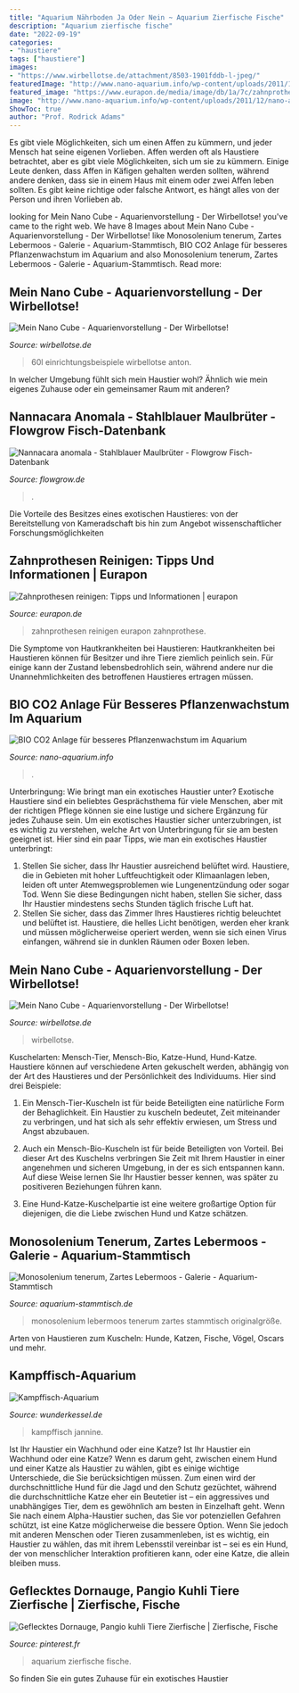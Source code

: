 ```yaml
---
title: "Aquarium Nährboden Ja Oder Nein ~ Aquarium Zierfische Fische"
description: "Aquarium zierfische fische"
date: "2022-09-19"
categories:
- "haustiere"
tags: ["haustiere"]
images:
- "https://www.wirbellotse.de/attachment/8503-1901fddb-l-jpeg/"
featuredImage: "http://www.nano-aquarium.info/wp-content/uploads/2011/12/nano-aquarium-zwerggarnelen.jpg"
featured_image: "https://www.eurapon.de/media/image/db/1a/7c/zahnprothese-header.jpg"
image: "http://www.nano-aquarium.info/wp-content/uploads/2011/12/nano-aquarium-zwerggarnelen.jpg"
ShowToc: true
author: "Prof. Rodrick Adams"
---
```



Es gibt viele Möglichkeiten, sich um einen Affen zu kümmern, und jeder Mensch hat seine eigenen Vorlieben.
Affen werden oft als Haustiere betrachtet, aber es gibt viele Möglichkeiten, sich um sie zu kümmern. Einige Leute denken, dass Affen in Käfigen gehalten werden sollten, während andere denken, dass sie in einem Haus mit einem oder zwei Affen leben sollten. Es gibt keine richtige oder falsche Antwort, es hängt alles von der Person und ihren Vorlieben ab.

	

		
looking for Mein Nano Cube - Aquarienvorstellung - Der Wirbellotse! you've came to the right web. We have 8 Images about Mein Nano Cube - Aquarienvorstellung - Der Wirbellotse! like Monosolenium tenerum, Zartes Lebermoos - Galerie - Aquarium-Stammtisch, BIO CO2 Anlage für besseres Pflanzenwachstum im Aquarium and also Monosolenium tenerum, Zartes Lebermoos - Galerie - Aquarium-Stammtisch. Read more:
		
    
## Mein Nano Cube - Aquarienvorstellung - Der Wirbellotse!

<img loading=lazy src="https://www.wirbellotse.de/attachment/8502-98c06302-l-jpeg/" onerror="this.onerror=null;this.src='https://tse3.mm.bing.net/th?id=OIP.p5rPTsiUZC-pubQqVowBqQHaJ4&amp;pid=15.1';" alt="Mein Nano Cube - Aquarienvorstellung - Der Wirbellotse!">

_Source: wirbellotse.de_

>60l einrichtungsbeispiele wirbellotse anton. 

	

In welcher Umgebung fühlt sich mein Haustier wohl? Ähnlich wie mein eigenes Zuhause oder ein gemeinsamer Raum mit anderen?

    
## Nannacara Anomala - Stahlblauer Maulbrüter - Flowgrow Fisch-Datenbank

<img loading=lazy src="https://www.flowgrow.de/db/images/fische/detail/nannacara-anomala-51234a3cc9280.jpg" onerror="this.onerror=null;this.src='https://tse3.mm.bing.net/th?id=OIP._UuRRdTNkbfSSLZGesioQwHaEs&amp;pid=15.1';" alt="Nannacara anomala - Stahlblauer Maulbrüter - Flowgrow Fisch-Datenbank">

_Source: flowgrow.de_

>. 

	

Die Vorteile des Besitzes eines exotischen Haustieres: von der Bereitstellung von Kameradschaft bis hin zum Angebot wissenschaftlicher Forschungsmöglichkeiten

    
## Zahnprothesen Reinigen: Tipps Und Informationen | Eurapon

<img loading=lazy src="https://www.eurapon.de/media/image/db/1a/7c/zahnprothese-header.jpg" onerror="this.onerror=null;this.src='https://tse4.mm.bing.net/th?id=OIP.PDRO4TIutRPVIe7Y2HVU4wHaCi&amp;pid=15.1';" alt="Zahnprothesen reinigen: Tipps und Informationen | eurapon">

_Source: eurapon.de_

>zahnprothesen reinigen eurapon zahnprothese. 

	

Die Symptome von Hautkrankheiten bei Haustieren:
Hautkrankheiten bei Haustieren können für Besitzer und ihre Tiere ziemlich peinlich sein. Für einige kann der Zustand lebensbedrohlich sein, während andere nur die Unannehmlichkeiten des betroffenen Haustieres ertragen müssen.

    
## BIO CO2 Anlage Für Besseres Pflanzenwachstum Im Aquarium

<img loading=lazy src="http://www.nano-aquarium.info/wp-content/uploads/2011/12/nano-aquarium-zwerggarnelen.jpg" onerror="this.onerror=null;this.src='https://tse4.mm.bing.net/th?id=OIP.6V9mEaX9zGP1ITDstr_fKAHaE8&amp;pid=15.1';" alt="BIO CO2 Anlage für besseres Pflanzenwachstum im Aquarium">

_Source: nano-aquarium.info_

>. 

	

Unterbringung: Wie bringt man ein exotisches Haustier unter?
Exotische Haustiere sind ein beliebtes Gesprächsthema für viele Menschen, aber mit der richtigen Pflege können sie eine lustige und sichere Ergänzung für jedes Zuhause sein. Um ein exotisches Haustier sicher unterzubringen, ist es wichtig zu verstehen, welche Art von Unterbringung für sie am besten geeignet ist. Hier sind ein paar Tipps, wie man ein exotisches Haustier unterbringt:
1. Stellen Sie sicher, dass Ihr Haustier ausreichend belüftet wird. Haustiere, die in Gebieten mit hoher Luftfeuchtigkeit oder Klimaanlagen leben, leiden oft unter Atemwegsproblemen wie Lungenentzündung oder sogar Tod. Wenn Sie diese Bedingungen nicht haben, stellen Sie sicher, dass Ihr Haustier mindestens sechs Stunden täglich frische Luft hat.
2. Stellen Sie sicher, dass das Zimmer Ihres Haustieres richtig beleuchtet und belüftet ist. Haustiere, die helles Licht benötigen, werden eher krank und müssen möglicherweise operiert werden, wenn sie sich einen Virus einfangen, während sie in dunklen Räumen oder Boxen leben.

    
## Mein Nano Cube - Aquarienvorstellung - Der Wirbellotse!

<img loading=lazy src="https://www.wirbellotse.de/attachment/8503-1901fddb-l-jpeg/" onerror="this.onerror=null;this.src='https://tse1.mm.bing.net/th?id=OIP.fIrJ-RUBlGFiUTZ_9vB02ADYEg&amp;pid=15.1';" alt="Mein Nano Cube - Aquarienvorstellung - Der Wirbellotse!">

_Source: wirbellotse.de_

>wirbellotse. 

	

Kuschelarten: Mensch-Tier, Mensch-Bio, Katze-Hund, Hund-Katze.
Haustiere können auf verschiedene Arten gekuschelt werden, abhängig von der Art des Haustieres und der Persönlichkeit des Individuums. Hier sind drei Beispiele:
1. Ein Mensch-Tier-Kuscheln ist für beide Beteiligten eine natürliche Form der Behaglichkeit. Ein Haustier zu kuscheln bedeutet, Zeit miteinander zu verbringen, und hat sich als sehr effektiv erwiesen, um Stress und Angst abzubauen.

2. Auch ein Mensch-Bio-Kuscheln ist für beide Beteiligten von Vorteil. Bei dieser Art des Kuschelns verbringen Sie Zeit mit Ihrem Haustier in einer angenehmen und sicheren Umgebung, in der es sich entspannen kann. Auf diese Weise lernen Sie Ihr Haustier besser kennen, was später zu positiveren Beziehungen führen kann.

3. Eine Hund-Katze-Kuschelpartie ist eine weitere großartige Option für diejenigen, die die Liebe zwischen Hund und Katze schätzen.

    
## Monosolenium Tenerum, Zartes Lebermoos - Galerie - Aquarium-Stammtisch

<img loading=lazy src="https://www.aquarium-stammtisch.de/gallery/userImages/1a/446-1ac5d0d2-large.jpg" onerror="this.onerror=null;this.src='https://tse1.mm.bing.net/th?id=OIP.h7_do9IzRLc1XTKHMaGaEQHaFj&amp;pid=15.1';" alt="Monosolenium tenerum, Zartes Lebermoos - Galerie - Aquarium-Stammtisch">

_Source: aquarium-stammtisch.de_

>monosolenium lebermoos tenerum zartes stammtisch originalgröße. 

	

Arten von Haustieren zum Kuscheln: Hunde, Katzen, Fische, Vögel, Oscars und mehr.

    
## Kampffisch-Aquarium

<img loading=lazy src="https://www.wunderkessel.de/media/kampffisch-aquarium.8675/full?d=0" onerror="this.onerror=null;this.src='https://tse3.mm.bing.net/th?id=OIP.u3qoXO3HlrGoPLuXtsbsdAHaE9&amp;pid=15.1';" alt="Kampffisch-Aquarium">

_Source: wunderkessel.de_

>kampffisch jannine. 

	

Ist Ihr Haustier ein Wachhund oder eine Katze?
Ist Ihr Haustier ein Wachhund oder eine Katze?
Wenn es darum geht, zwischen einem Hund und einer Katze als Haustier zu wählen, gibt es einige wichtige Unterschiede, die Sie berücksichtigen müssen. Zum einen wird der durchschnittliche Hund für die Jagd und den Schutz gezüchtet, während die durchschnittliche Katze eher ein Beutetier ist – ein aggressives und unabhängiges Tier, dem es gewöhnlich am besten in Einzelhaft geht. Wenn Sie nach einem Alpha-Haustier suchen, das Sie vor potenziellen Gefahren schützt, ist eine Katze möglicherweise die bessere Option. Wenn Sie jedoch mit anderen Menschen oder Tieren zusammenleben, ist es wichtig, ein Haustier zu wählen, das mit ihrem Lebensstil vereinbar ist – sei es ein Hund, der von menschlicher Interaktion profitieren kann, oder eine Katze, die allein bleiben muss.

    
## Geflecktes Dornauge, Pangio Kuhli Tiere Zierfische | Zierfische, Fische

<img loading=lazy src="https://i.pinimg.com/736x/ce/83/9e/ce839ed1345b1d4079b68b866e42925e--aquarium-pictures.jpg" onerror="this.onerror=null;this.src='https://tse4.mm.bing.net/th?id=OIP.usFg3K6bEoHlehCFTOcLQgHaE8&amp;pid=15.1';" alt="Geflecktes Dornauge, Pangio kuhli Tiere Zierfische | Zierfische, Fische">

_Source: pinterest.fr_

>aquarium zierfische fische. 

	

So finden Sie ein gutes Zuhause für ein exotisches Haustier

